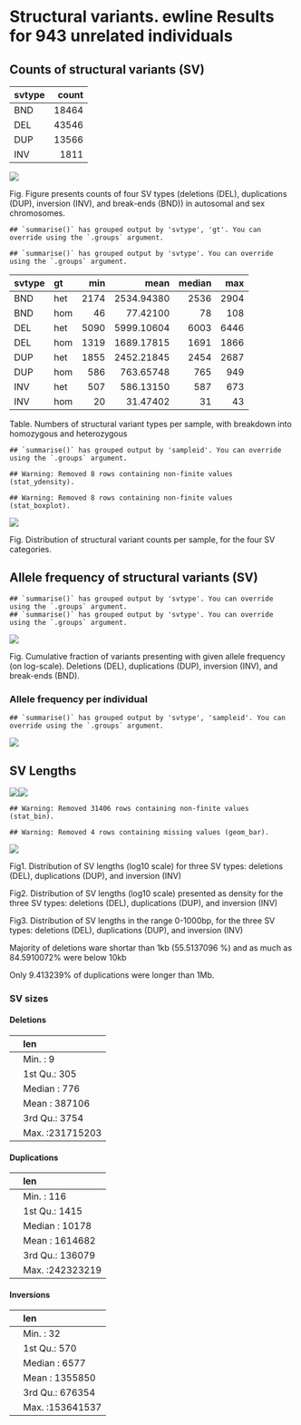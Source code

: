 Structural variants. ewline Results for 943 unrelated individuals
================

## Counts of structural variants (SV)

| svtype | count |
|:-------|------:|
| BND    | 18464 |
| DEL    | 43546 |
| DUP    | 13566 |
| INV    |  1811 |

![](sv_files/figure-gfm/sv.af.count.by.chromosomes-1.jpeg)<!-- -->

Fig. Figure presents counts of four SV types (deletions (DEL),
duplications (DUP), inversion (INV), and break-ends (BND)) in autosomal
and sex chromosomes.

    ## `summarise()` has grouped output by 'svtype', 'gt'. You can override using the `.groups` argument.

    ## `summarise()` has grouped output by 'svtype'. You can override using the `.groups` argument.

| svtype | gt  |  min |       mean | median |  max |
|:-------|:----|-----:|-----------:|-------:|-----:|
| BND    | het | 2174 | 2534.94380 |   2536 | 2904 |
| BND    | hom |   46 |   77.42100 |     78 |  108 |
| DEL    | het | 5090 | 5999.10604 |   6003 | 6446 |
| DEL    | hom | 1319 | 1689.17815 |   1691 | 1866 |
| DUP    | het | 1855 | 2452.21845 |   2454 | 2687 |
| DUP    | hom |  586 |  763.65748 |    765 |  949 |
| INV    | het |  507 |  586.13150 |    587 |  673 |
| INV    | hom |   20 |   31.47402 |     31 |   43 |

Table. Numbers of structural variant types per sample, with breakdown
into homozygous and heterozygous

    ## `summarise()` has grouped output by 'sampleid'. You can override using the `.groups` argument.

    ## Warning: Removed 8 rows containing non-finite values (stat_ydensity).

    ## Warning: Removed 8 rows containing non-finite values (stat_boxplot).

![](sv_files/figure-gfm/sv.individual.counts-1.jpeg)<!-- -->

Fig. Distribution of structural variant counts per sample, for the four
SV categories.

## Allele frequency of structural variants (SV)

    ## `summarise()` has grouped output by 'svtype'. You can override using the `.groups` argument.
    ## `summarise()` has grouped output by 'svtype'. You can override using the `.groups` argument.

![](sv_files/figure-gfm/sv.af.cumsum-1.jpeg)<!-- -->

Fig. Cumulative fraction of variants presenting with given allele
frequency (on log-scale). Deletions (DEL), duplications (DUP), inversion
(INV), and break-ends (BND).

### Allele frequency per individual

    ## `summarise()` has grouped output by 'svtype', 'sampleid'. You can override using the `.groups` argument.

![](sv_files/figure-gfm/sv.af.individ-1.jpeg)<!-- -->

## SV Lengths

![](sv_files/figure-gfm/sv.len.hist-1.jpeg)<!-- -->![](sv_files/figure-gfm/sv.len.hist-2.jpeg)<!-- -->

    ## Warning: Removed 31406 rows containing non-finite values (stat_bin).

    ## Warning: Removed 4 rows containing missing values (geom_bar).

![](sv_files/figure-gfm/sv.len.hist-3.jpeg)<!-- -->

Fig1. Distribution of SV lengths (log10 scale) for three SV types:
deletions (DEL), duplications (DUP), and inversion (INV)

Fig2. Distribution of SV lengths (log10 scale) presented as density for
the three SV types: deletions (DEL), duplications (DUP), and inversion
(INV)

Fig3. Distribution of SV lengths in the range 0-1000bp, for the three SV
types: deletions (DEL), duplications (DUP), and inversion (INV)

Majority of deletions ware shortar than 1kb (55.5137096 %) and as much
as 84.5910072% were below 10kb

Only 9.413239% of duplications were longer than 1Mb.

### SV sizes

#### Deletions

|     | len             |
|:----|:----------------|
|     | Min. : 9        |
|     | 1st Qu.: 305    |
|     | Median : 776    |
|     | Mean : 387106   |
|     | 3rd Qu.: 3754   |
|     | Max. :231715203 |

#### Duplications

|     | len             |
|:----|:----------------|
|     | Min. : 116      |
|     | 1st Qu.: 1415   |
|     | Median : 10178  |
|     | Mean : 1614682  |
|     | 3rd Qu.: 136079 |
|     | Max. :242323219 |

#### Inversions

|     | len             |
|:----|:----------------|
|     | Min. : 32       |
|     | 1st Qu.: 570    |
|     | Median : 6577   |
|     | Mean : 1355850  |
|     | 3rd Qu.: 676354 |
|     | Max. :153641537 |
